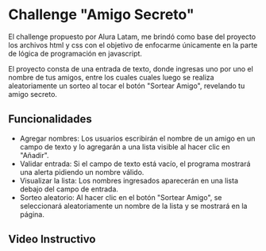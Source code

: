 <h1>Challenge "Amigo Secreto"</h1>

<p>El challenge propuesto por Alura Latam, me brindó como base del proyecto los archivos html y css con el objetivo de enfocarme únicamente en la parte de lógica de programación en javascript.</p>

<p>El proyecto consta de una entrada de texto, donde ingresas uno por uno el nombre de tus amigos, entre los cuales cuales luego se realiza aleatoriamente un sorteo al tocar el botón "Sortear Amigo", revelando tu amigo secreto.</p>

<h2>Funcionalidades</h2>

<ul>
<li>Agregar nombres: Los usuarios escribirán el nombre de un amigo en un campo de texto y lo agregarán a una lista visible al hacer clic en "Añadir".</li>
<li>Validar entrada: Si el campo de texto está vacío, el programa mostrará una alerta pidiendo un nombre válido.</li>
<li>Visualizar la lista: Los nombres ingresados aparecerán en una lista debajo del campo de entrada.</li>
<li>Sorteo aleatorio: Al hacer clic en el botón "Sortear Amigo", se seleccionará aleatoriamente un nombre de la lista y se mostrará en la página.</li>
</ul>

<h2>Video Instructivo</h2>

